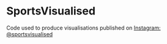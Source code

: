 # SportsVisualised
Code used to produce visualisations published on [Instagram: @sportsvisualised](https://www.instagram.com/sportsvisualised/)
